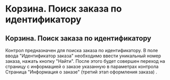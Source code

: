 ﻿---
description: 2.4.7
---
# Корзина. Поиск заказа по идентификатору
## Корзина. Поиск заказа по идентификатору
Контрол предназначен для поиска заказа по идентификатору. В поле ввода "Идентификатор заказа" необходимо ввести уникальный номер заказа, нажать кнопку "Найти". После этого будет совершен переход на страницу с информацией о заказе указанную в параметрах контрола Страница "Информация о заказе" (третий этап оформления заказа) .

